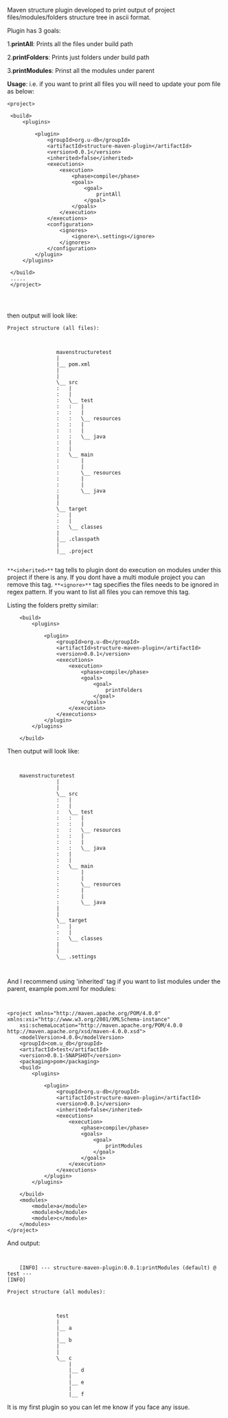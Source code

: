 Maven structure plugin developed to print output of project files/modules/folders structure tree in ascii format.

Plugin has 3 goals:

  1.**printAll**: Prints all the files under build path
  
  2.**printFolders**: Prints just folders under build path
  
  3.**printModules**: Prinst all the modules under parent
  
  
  **Usage**: 
   i.e. if you want to print all files you will need to update your pom file as below:
   
   ```
   <project>
  
    <build>
		<plugins>

			<plugin>
				<groupId>org.u-db</groupId>
				<artifactId>structure-maven-plugin</artifactId>
				<version>0.0.1</version>
				<inherited>false</inherited> 
				<executions>
					<execution>
						<phase>compile</phase>
						<goals>
							<goal>
								printAll
							</goal>
						</goals>
					</execution>
				</executions>
				<configuration>
					<ignores>
						<ignore>\.settings</ignore>
					</ignores>
				</configuration>
			</plugin>
		</plugins>

	</build>
	.....
	</project>
	
	
	
```
	
	
	
then output will look like:

	
```	
Project structure (all files):



				mavenstructuretest
				|
				|__ pom.xml
				|
				|
				\__ src
				:	|
				:	|
				:	\__ test
				:	:	|
				:	:	|
				:	:	\__ resources
				:	:	|
				:	:	|
				:	:	\__ java
				:	|
				:	|
				:	\__ main
				:	 	|
				:	 	|
				:	 	\__ resources
				:	 	|
				:	 	|
				:	 	\__ java
				|
				|
				\__ target
				:	|
				:	|
				:	\__ classes
				|
				|__ .classpath
				|
				|__ .project
	
```
`**<inherited>**` tag tells to plugin dont do execution on modules under this project if there is any. If you dont have a multi module project you can remove this tag.
`**<ignore>**` tag specifies the files needs to be ignored in regex pattern. If you want to list all files you can remove this tag.
	
	
Listing the folders pretty similar:
```
	<build>
		<plugins>

			<plugin>
				<groupId>org.u-db</groupId>
				<artifactId>structure-maven-plugin</artifactId>
				<version>0.0.1</version>
				<executions>
					<execution>
						<phase>compile</phase>
						<goals>
							<goal>
								printFolders
							</goal>
						</goals>
					</execution>
				</executions>
			</plugin>
		</plugins>

	</build>
```


Then output will look like:
```


	mavenstructuretest
				|
				|
				\__ src
				:	|
				:	|
				:	\__ test
				:	:	|
				:	:	|
				:	:	\__ resources
				:	:	|
				:	:	|
				:	:	\__ java
				:	|
				:	|
				:	\__ main
				:	 	|
				:	 	|
				:	 	\__ resources
				:	 	|
				:	 	|
				:	 	\__ java
				|
				|
				\__ target
				:	|
				:	|
				:	\__ classes
				|
				|
				\__ .settings
				
				
```
	
	
And I recommend using 'inherited' tag if you want to list modules under the parent, example pom.xml for modules:
	
```


<project xmlns="http://maven.apache.org/POM/4.0.0" xmlns:xsi="http://www.w3.org/2001/XMLSchema-instance"
	xsi:schemaLocation="http://maven.apache.org/POM/4.0.0 http://maven.apache.org/xsd/maven-4.0.0.xsd">
	<modelVersion>4.0.0</modelVersion>
	<groupId>com.u_db</groupId>
	<artifactId>test</artifactId>
	<version>0.0.1-SNAPSHOT</version>
	<packaging>pom</packaging>
	<build>
		<plugins>

			<plugin>
				<groupId>org.u-db</groupId>
				<artifactId>structure-maven-plugin</artifactId>
				<version>0.0.1</version>
				<inherited>false</inherited>
				<executions>
					<execution>
						<phase>compile</phase>
						<goals>
							<goal>
								printModules
							</goal>
						</goals>
					</execution>
				</executions>
			</plugin>
		</plugins>

	</build>
	<modules>
		<module>a</module>
		<module>b</module>
		<module>c</module>
	</modules>
</project>
```	
	
And output:

```


	[INFO] --- structure-maven-plugin:0.0.1:printModules (default) @ test ---
[INFO] 

Project structure (all modules):



				test
				|
				|__ a
				|
				|__ b
				|
				|
				\__ c
				 	|
				 	|__ d
				 	|
				 	|__ e
				 	|
				 	|__ f
```


It is my first plugin so you can let me know if you face any issue. 
	
   
